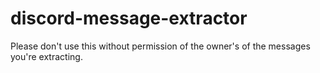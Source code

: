 # discord-message-extractor

Please don't use this without permission of the owner's of the messages you're extracting.
